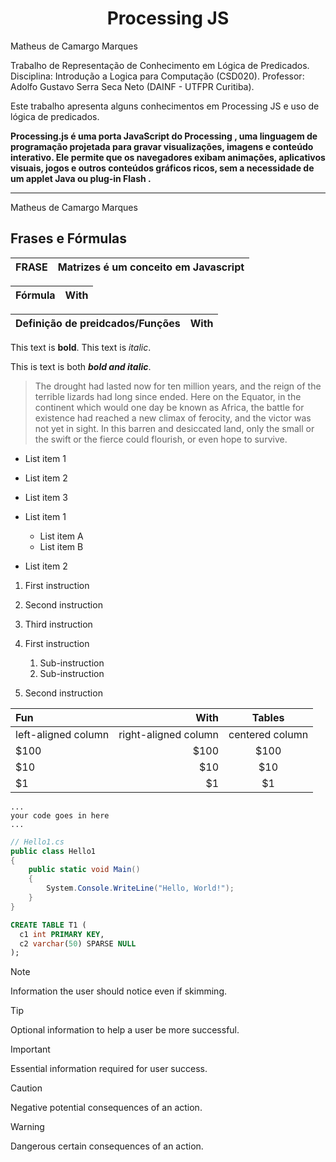 # <center>Processing JS</center>



Matheus de Camargo Marques

Trabalho de Representação de Conhecimento em Lógica de Predicados. 
Disciplina: Introdução a Logica para Computação (CSD020).
Professor: Adolfo Gustavo Serra Seca Neto (DAINF - UTFPR Curitiba).

Este trabalho apresenta alguns conhecimentos em Processing JS e uso de lógica de predicados.

**Processing.js é uma porta JavaScript do Processing , uma linguagem de programação projetada para gravar visualizações, imagens e conteúdo interativo. Ele permite que os navegadores exibam animações, aplicativos visuais, jogos e outros conteúdos gráficos ricos, sem a necessidade de um applet Java ou plug-in Flash .**

___________________________________
Matheus de Camargo Marques




##  Frases e Fórmulas
| FRASE                | Matrizes é um conceito em Javascript                 
| :------------------- | -------------------: |



| Fórmula                | With                 
| :------------------- | -------------------: |



| Definição de preidcados/Funções                  | With                 
| :------------------- | -------------------: |



This text is **bold**.
This text is *italic*.

This is text is both ***bold and italic***.
> The drought had lasted now for ten million years, and the reign of the terrible lizards had long since ended. Here on the Equator, in the continent which would one day be known as Africa, the battle for existence had reached a new climax of ferocity, and the victor was not yet in sight. In this barren and desiccated land, only the small or the swift or the fierce could flourish, or even hope to survive.
- List item 1
- List item 2
- List item 3

- List item 1
  - List item A
  - List item B
- List item 2

1. First instruction
1. Second instruction
1. Third instruction

1. First instruction
   1. Sub-instruction
   1. Sub-instruction
1. Second instruction

| Fun                  | With                 | Tables          |
| :------------------- | -------------------: |:---------------:|
| left-aligned column  | right-aligned column | centered column |
| $100                 | $100                 | $100            |
| $10                  | $10                  | $10             |
| $1                   | $1                   | $1              |

```alias
...
your code goes in here
...
```

```csharp
// Hello1.cs
public class Hello1
{
    public static void Main()
    {
        System.Console.WriteLine("Hello, World!");
    }
}
```
```sql
CREATE TABLE T1 (
  c1 int PRIMARY KEY,
  c2 varchar(50) SPARSE NULL
);
```


> [!NOTE]
> Information the user should notice even if skimming.

> [!TIP]
> Optional information to help a user be more successful.

> [!IMPORTANT]
> Essential information required for user success.

> [!CAUTION]
> Negative potential consequences of an action.

> [!WARNING]
> Dangerous certain consequences of an action.

